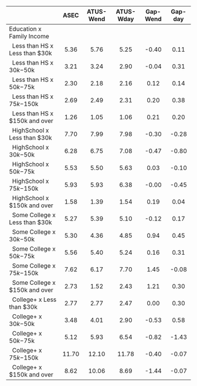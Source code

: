 
|                      |         ASEC |    ATUS-Wend |    ATUS-Wday |     Gap-Wend |      Gap-day |
| -------------------- | :----------: | :----------: | :----------: | :----------: | :----------: |
| Education x Family Income |              |              |              |              |              |
| &nbsp;&nbsp;Less than HS x Less than $30k |         5.36 |         5.76 |         5.25 |        -0.40 |         0.11 |
| &nbsp;&nbsp;Less than HS x $30k-$50k |         3.21 |         3.24 |         2.90 |        -0.04 |         0.31 |
| &nbsp;&nbsp;Less than HS x $50k-$75k |         2.30 |         2.18 |         2.16 |         0.12 |         0.14 |
| &nbsp;&nbsp;Less than HS x $75k-$150k |         2.69 |         2.49 |         2.31 |         0.20 |         0.38 |
| &nbsp;&nbsp;Less than HS x $150k and over |         1.26 |         1.05 |         1.06 |         0.21 |         0.20 |
| &nbsp;&nbsp;HighSchool x Less than $30k |         7.70 |         7.99 |         7.98 |        -0.30 |        -0.28 |
| &nbsp;&nbsp;HighSchool x $30k-$50k |         6.28 |         6.75 |         7.08 |        -0.47 |        -0.80 |
| &nbsp;&nbsp;HighSchool x $50k-$75k |         5.53 |         5.50 |         5.63 |         0.03 |        -0.10 |
| &nbsp;&nbsp;HighSchool x $75k-$150k |         5.93 |         5.93 |         6.38 |        -0.00 |        -0.45 |
| &nbsp;&nbsp;HighSchool x $150k and over |         1.58 |         1.39 |         1.54 |         0.19 |         0.04 |
| &nbsp;&nbsp;Some College x Less than $30k |         5.27 |         5.39 |         5.10 |        -0.12 |         0.17 |
| &nbsp;&nbsp;Some College x $30k-$50k |         5.30 |         4.36 |         4.85 |         0.94 |         0.45 |
| &nbsp;&nbsp;Some College x $50k-$75k |         5.56 |         5.40 |         5.24 |         0.16 |         0.31 |
| &nbsp;&nbsp;Some College x $75k-$150k |         7.62 |         6.17 |         7.70 |         1.45 |        -0.08 |
| &nbsp;&nbsp;Some College x $150k and over |         2.73 |         1.52 |         2.43 |         1.21 |         0.30 |
| &nbsp;&nbsp;College+ x Less than $30k |         2.77 |         2.77 |         2.47 |         0.00 |         0.30 |
| &nbsp;&nbsp;College+ x $30k-$50k |         3.48 |         4.01 |         2.90 |        -0.53 |         0.58 |
| &nbsp;&nbsp;College+ x $50k-$75k |         5.12 |         5.93 |         6.54 |        -0.82 |        -1.43 |
| &nbsp;&nbsp;College+ x $75k-$150k |        11.70 |        12.10 |        11.78 |        -0.40 |        -0.07 |
| &nbsp;&nbsp;College+ x $150k and over |         8.62 |        10.06 |         8.69 |        -1.44 |        -0.07 |

